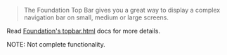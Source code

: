 > The Foundation Top Bar gives you a great way to display a complex navigation bar on small, medium or large screens.

Read [Foundation's topbar.html](http://foundation.zurb.com/docs/components/topbar.html) docs for more details.

NOTE: Not complete functionality.

